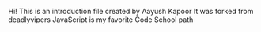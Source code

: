 Hi!
This is an introduction file created by Aayush Kapoor
It was forked from deadlyvipers
JavaScript is my favorite Code School path
